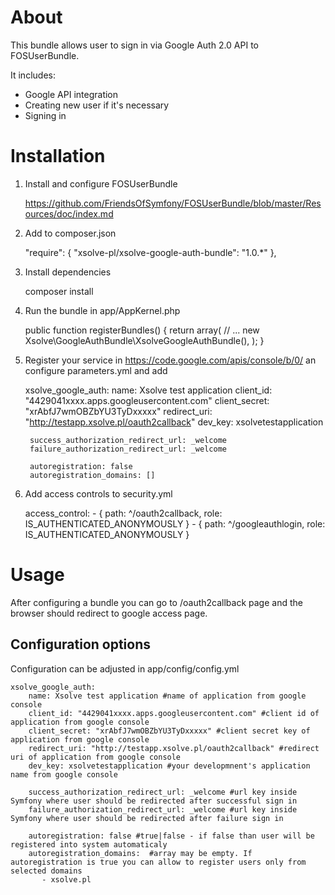 # About

This bundle allows user to sign in via Google Auth 2.0 API to FOSUserBundle.

It includes:

* Google API integration
* Creating new user if it's necessary
* Signing in

# Installation

1) Install and configure FOSUserBundle

    https://github.com/FriendsOfSymfony/FOSUserBundle/blob/master/Resources/doc/index.md

2) Add to composer.json

    "require": {
        "xsolve-pl/xsolve-google-auth-bundle": "1.0.*"
    },

3) Install dependencies

    composer install

4) Run the bundle in app/AppKernel.php

    public function registerBundles()
    {
        return array(
            // ...
            new Xsolve\GoogleAuthBundle\XsolveGoogleAuthBundle(),
        );
    }

5) Register your service in https://code.google.com/apis/console/b/0/ an configure parameters.yml and add

    xsolve_google_auth:
        name: Xsolve test application
        client_id: "4429041xxxx.apps.googleusercontent.com"
        client_secret: "xrAbfJ7wmOBZbYU3TyDxxxxx"
        redirect_uri: "http://testapp.xsolve.pl/oauth2callback"
        dev_key: xsolvetestapplication

        success_authorization_redirect_url: _welcome
        failure_authorization_redirect_url: _welcome

        autoregistration: false
        autoregistration_domains: []

6) Add access controls to security.yml

    access_control:
        - { path: ^/oauth2callback, role: IS_AUTHENTICATED_ANONYMOUSLY }
        - { path: ^/googleauthlogin, role: IS_AUTHENTICATED_ANONYMOUSLY }


# Usage

After configuring a bundle you can go to /oauth2callback page and the browser should redirect to google access page.

## Configuration options

Configuration can be adjusted in app/config/config.yml

    xsolve_google_auth:
        name: Xsolve test application #name of application from google console
        client_id: "4429041xxxx.apps.googleusercontent.com" #client id of application from google console
        client_secret: "xrAbfJ7wmOBZbYU3TyDxxxxx" #client secret key of application from google console
        redirect_uri: "http://testapp.xsolve.pl/oauth2callback" #redirect uri of application from google console
        dev_key: xsolvetestapplication #your developmnent's application name from google console

        success_authorization_redirect_url: _welcome #url key inside Symfony where user should be redirected after successful sign in
        failure_authorization_redirect_url: _welcome #url key inside Symfony where user should be redirected after failure sign in

        autoregistration: false #true|false - if false than user will be registered into system automaticaly
        autoregistration_domains:  #array may be empty. If autoregistration is true you can allow to register users only from selected domains
           - xsolve.pl


